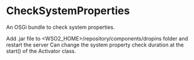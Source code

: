 # CheckSystemProperties
An OSGi bundle to check system properties. 

Add .jar file to <WSO2_HOME>/repository/components/dropins folder and restart the server
Can change the system property check duration at the start() of the Activator class.
